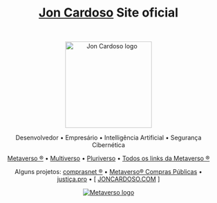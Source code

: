<h1 align="center"><a href="https://joncardoso.com.br/">Jon Cardoso</a> Site oficial</h1><br>

<p align="center">
  <a href="https://joncardoso.com.br/">
    <img src="https://joncardoso.com.br/JonCardoso4x4_grande.png" alt="Jon Cardoso logo" width="200">
  </a>
</p>

<p align="center">
  Desenvolvedor • Empresário  •  Intelligência Artificial  • Segurança Cibernética
</p>

<p align="center">
  <a href="https://metaverso.com.br/">Metaverso ®</a>
  •
  <a href="https://multiverso.com.br">Multiverso</a>
  •
  <a href="https://pluriverso.com.br">Pluriverso</a>
  •
  <a href="https://allmylinks.com/metaverso">Todos os links da Metaverso ®</a>
</p>


<p align="center">
  Alguns projetos: 
  <a href="https://comprasnet.com.br/">comprasnet ®</a>
  •
  <a href="https://compraspublicas.com.br">Metaverso® Compras Públicas</a>
  •
  <a href="https://justicapro.com.br">justiça.pro</a>
  •
  [ <a href="https://joncardoso.com/">JONCARDOSO.COM</a> ]
</p>


<p align="center">
  <a href="https://metaverso.com.br/">
    <img src="https://comprasnet.com.br/pro/assets/img/comprasnet/metaverso_logo.png" alt="Metaverso logo">
  </a>
</p>
